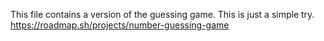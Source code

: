 This file contains a version of the guessing game. This is just a simple try. 
https://roadmap.sh/projects/number-guessing-game 
